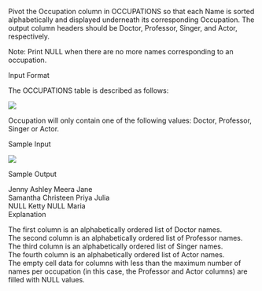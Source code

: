 Pivot the Occupation column in OCCUPATIONS so that each Name is sorted alphabetically and displayed underneath its corresponding Occupation. The output column headers should be Doctor, Professor, Singer, and Actor, respectively.

Note: Print NULL when there are no more names corresponding to an occupation.

Input Format

The OCCUPATIONS table is described as follows:

![](https://s3.amazonaws.com/hr-challenge-images/12889/1443816414-2a465532e7-1.png)

Occupation will only contain one of the following values: Doctor, Professor, Singer or Actor.

Sample Input

![](https://s3.amazonaws.com/hr-challenge-images/12890/1443817648-1b2b8add45-2.png)

Sample Output

Jenny    Ashley     Meera  Jane <br>
Samantha Christeen  Priya  Julia <br>
NULL     Ketty      NULL   Maria <br>
Explanation

The first column is an alphabetically ordered list of Doctor names. <br>
The second column is an alphabetically ordered list of Professor names. <br>
The third column is an alphabetically ordered list of Singer names. <br>
The fourth column is an alphabetically ordered list of Actor names. <br>
The empty cell data for columns with less than the maximum number of names per occupation (in this case, the Professor and Actor columns) are filled with NULL values.

